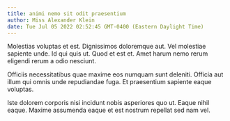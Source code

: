 ```yaml
---
title: animi nemo sit odit praesentium
author: Miss Alexander Klein
date: Tue Jul 05 2022 02:52:45 GMT-0400 (Eastern Daylight Time)
---
```

Molestias voluptas et est. Dignissimos doloremque aut. Vel molestiae sapiente unde. Id qui quis ut. Quod et est et. Amet harum nemo rerum eligendi rerum a odio nesciunt.

 Officiis necessitatibus quae maxime eos numquam sunt deleniti. Officia aut illum qui omnis unde repudiandae fuga. Et praesentium sapiente eaque voluptas.

 Iste dolorem corporis nisi incidunt nobis asperiores quo ut. Eaque nihil eaque. Maxime assumenda eaque et est nostrum repellat sed nam vel.